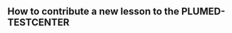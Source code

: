 How to contribute a new lesson to the PLUMED-TESTCENTER
---------------------------------------------------
